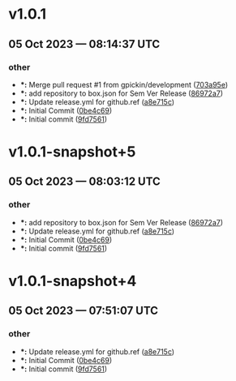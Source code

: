 # v1.0.1
## 05 Oct 2023 — 08:14:37 UTC

### other

+ __\*:__ Merge pull request #1 from gpickin/development ([703a95e](https://github.com/gpickin/gavinTestModule/commit/703a95e719c1e0b2a3ff69c6b3d557bcb061fe40))
+ __\*:__ add repository to box.json for Sem Ver Release ([86972a7](https://github.com/gpickin/gavinTestModule/commit/86972a703f0a580b2dacd77f5d17de852980c2cd))
+ __\*:__ Update release.yml for github.ref
 ([a8e715c](https://github.com/gpickin/gavinTestModule/commit/a8e715c7ee3561312be8a725ba2608555c26e461))
+ __\*:__ Initial Commit
 ([0be4c69](https://github.com/gpickin/gavinTestModule/commit/0be4c697fa4dd7e1d29ed39ecc17108c3fc9cdd7))
+ __\*:__ Initial commit ([9fd7561](https://github.com/gpickin/gavinTestModule/commit/9fd756159d587441d69581af96d35c5217756249))


# v1.0.1-snapshot+5
## 05 Oct 2023 — 08:03:12 UTC

### other

+ __\*:__ add repository to box.json for Sem Ver Release ([86972a7](https://github.com/gpickin/gavinTestModule/commit/86972a703f0a580b2dacd77f5d17de852980c2cd))
+ __\*:__ Update release.yml for github.ref
 ([a8e715c](https://github.com/gpickin/gavinTestModule/commit/a8e715c7ee3561312be8a725ba2608555c26e461))
+ __\*:__ Initial Commit
 ([0be4c69](https://github.com/gpickin/gavinTestModule/commit/0be4c697fa4dd7e1d29ed39ecc17108c3fc9cdd7))
+ __\*:__ Initial commit ([9fd7561](https://github.com/gpickin/gavinTestModule/commit/9fd756159d587441d69581af96d35c5217756249))


# v1.0.1-snapshot+4
## 05 Oct 2023 — 07:51:07 UTC

### other

+ __\*:__ Update release.yml for github.ref
 ([a8e715c](/commit/a8e715c7ee3561312be8a725ba2608555c26e461))
+ __\*:__ Initial Commit
 ([0be4c69](/commit/0be4c697fa4dd7e1d29ed39ecc17108c3fc9cdd7))
+ __\*:__ Initial commit ([9fd7561](/commit/9fd756159d587441d69581af96d35c5217756249))
